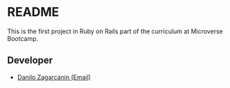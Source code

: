 # README

This is the first project in Ruby on Rails part of the curriculum at Microverse Bootcamp.
## Developer
* [Danilo Zagarcanin ](https://github.com/danilozag1992)[(Email)](mailto:danilozagarcanin@gmail.com)

